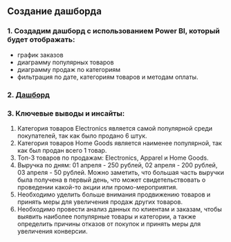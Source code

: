 
## Создание дашборда  

### 1. Создадим дашборд с использованием Power BI, который будет отображать:  
- график заказов  
- диаграмму популярных товаров   
- диаграмму продаж по категориям  
- фильтрация по дате, категориям товаров и методам оплаты.  

### 2. [Дашборд]()

### 3. Ключевые выводы и инсайты:  

1. Категория товаров Electronics является самой популярной среди покупателей, так как было продано 6 штук.
2. Категория товаров Home Goods является наименее популярной, так как был продан всего 1 товар.
3. Топ-3 товаров по продажам: Electronics, Apparel и Home Goods.
4. Выручка по дням: 01 апреля - 250 рублей, 02 апреля - 200 рублей, 03 апреля - 50 рублей. Можно заметить, что большая часть выручки была получена в первый день, что может свидетельствовать о проведении какой-то акции или промо-мероприятия.
5. Необходимо уделить больше внимания продвижению  товаров и принять меры для увеличения продаж других товаров.
6. Необходимо провести анализ данных по клиентам и заказам, чтобы выявить наиболее популярные товары и категории, а также определить причины отказов от покупок и принять меры для увеличения конверсии.
